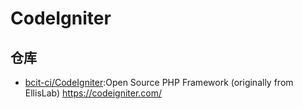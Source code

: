 # CodeIgniter

## 仓库

- [bcit-ci/CodeIgniter](https://github.com/bcit-ci/CodeIgniter):Open Source PHP Framework (originally from EllisLab) <https://codeigniter.com/>
